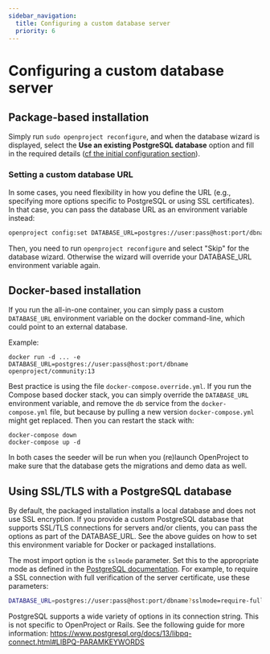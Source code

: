 ```yaml
---
sidebar_navigation:
  title: Configuring a custom database server
  priority: 6
---
```


# Configuring a custom database server

## Package-based installation

Simply run `sudo openproject reconfigure`, and when the database wizard is displayed, select the **Use an existing PostgreSQL database** option and fill in the required details ([cf the initial configuration section](../../installation/packaged/#step-2-postgresql-database-configuration)).



### Setting a custom database URL

In some cases, you need flexibility in how you define the URL (e.g., specifying more options specific to PostgreSQL or using SSL certificates). In that case, you can pass the database URL as an environment variable instead:

```bash
openproject config:set DATABASE_URL=postgres://user:pass@host:port/dbname
```



Then, you need to run `openproject reconfigure` and select "Skip" for the database wizard. Otherwise the wizard will override your DATABASE_URL environment variable again.



## Docker-based installation

If you run the all-in-one container, you can simply pass a custom `DATABASE_URL` environment variable on the docker command-line, which could
point to an external database.

Example:

```shell
docker run -d ... -e DATABASE_URL=postgres://user:pass@host:port/dbname openproject/community:13
```

Best practice is using the file `docker-compose.override.yml`. If you run the Compose based docker stack, you can simply override the `DATABASE_URL` environment variable, and remove the `db` service from the `docker-compose.yml` file, but because by pulling a new version `docker-compose.yml` might get replaced. Then you can restart the stack with:

```shell
docker-compose down
docker-compose up -d
```

In both cases the seeder will be run when you (re)launch OpenProject to make sure that the database gets the migrations and demo data as well.



## Using SSL/TLS with a PostgreSQL database

By default, the packaged installation installs a local database and does not use SSL encryption. If you provide a custom PostgreSQL database that supports SSL/TLS connections for servers and/or clients, you can pass the options as part of the DATABASE_URL. See the above guides on how to set this environment variable for Docker or packaged installations.

The most import option is the `sslmode` parameter. Set this to the appropriate mode as defined in the [PostgreSQL documentation](https://www.postgresql.org/docs/13/libpq-connect.html#LIBPQ-PARAMKEYWORDS). For example, to require a SSL connection with full verification of the server certificate, use these parameters:

```bash
DATABASE_URL=postgres://user:pass@host:port/dbname?sslmode=require-full&sslcert=/path/to/postgresql.cert
```



PostgreSQL supports a wide variety of options in its connection string. This is not specific to OpenProject or Rails. See the following guide for more information: https://www.postgresql.org/docs/13/libpq-connect.html#LIBPQ-PARAMKEYWORDS
